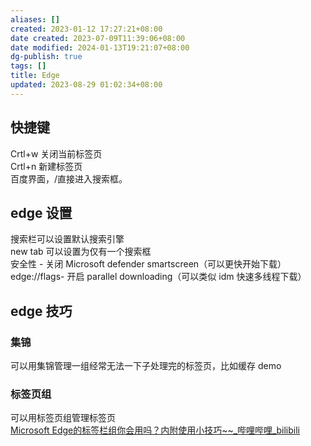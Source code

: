 ```yaml
---
aliases: []
created: 2023-01-12 17:27:21+08:00
date created: 2023-07-09T11:39:06+08:00
date modified: 2024-01-13T19:21:07+08:00
dg-publish: true
tags: []
title: Edge
updated: 2023-08-29 01:02:34+08:00
---
```


## 快捷键
Crtl+w 关闭当前标签页  
Crtl+n 新建标签页  
百度界面，/直接进入搜索框。

## edge 设置
搜索栏可以设置默认搜索引擎  
new tab 可以设置为仅有一个搜索框  
安全性 - 关闭 Microsoft defender smartscreen（可以更快开始下载）  
edge://flags- 开启 parallel downloading（可以类似 idm 快速多线程下载） 

## edge 技巧
### 集锦
可以用集锦管理一组经常无法一下子处理完的标签页，比如缓存 demo
### 标签页组
可以用标签页组管理标签页  
[Microsoft Edge的标签栏组你会用吗？内附使用小技巧\~\~\_哔哩哔哩\_bilibili](https://www.bilibili.com/video/BV1eD4y1y7Wg/?buvid=XY630CE669F34078F341989B1EE06E60B0127&is_story_h5=false&mid=g8UDjEqHIS5oCexxb9oAEQ%3D%3D&p=1&plat_id=116&share_from=ugc&share_medium=android&share_plat=android&share_session_id=27f63dec-1008-4e05-9b22-4015ef275202&share_source=COPY&share_tag=s_i&timestamp=1693193194&unique_k=V8YiszU&up_id=192460606&vd_source=20cb3e7c6ad3d64f0eb2d763ff005080)